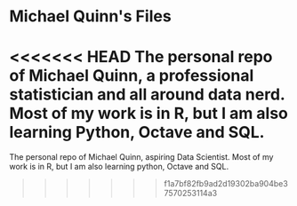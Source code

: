 Michael Quinn's Files
======================

<<<<<<< HEAD
The personal repo of Michael Quinn, a professional statistician and all around data nerd. Most of my work is in R, but I am also learning Python, Octave and SQL.
=======
The personal repo of Michael Quinn, aspiring Data Scientist. Most of my work is in R, but I am also learning python, Octave and SQL.
>>>>>>> f1a7bf82fb9ad2d19302ba904be37570253114a3
